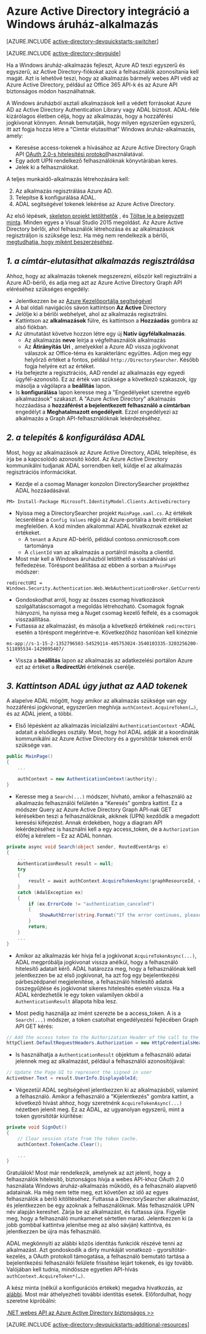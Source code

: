 <properties
    pageTitle="Első lépések Azure AD a Windows áruházból |} Microsoft Azure"
    description="Hogyan hozhat létre egy Windows áruház-alkalmazás, amely a együttműködik a bejelentkezés az Azure Active Directory és Azure Active Directory felhívja API-k használata OAuth védett."
    services="active-directory"
    documentationCenter="windows"
    authors="dstrockis"
    manager="mbaldwin"
    editor=""/>

<tags
    ms.service="active-directory"
    ms.workload="identity"
    ms.tgt_pltfrm="mobile-windows-store"
    ms.devlang="dotnet"
    ms.topic="article"
    ms.date="09/16/2016"
    ms.author="dastrock"/>


# <a name="integrate-azure-ad-with-a-windows-store-app"></a>Azure Active Directory integráció a Windows áruház-alkalmazás

[AZURE.INCLUDE [active-directory-devquickstarts-switcher](../../includes/active-directory-devquickstarts-switcher.md)]

[AZURE.INCLUDE [active-directory-devguide](../../includes/active-directory-devguide.md)]

Ha a Windows áruház-alkalmazás fejleszt, Azure AD teszi egyszerű és egyszerű, az Active Directory-fiókokat azok a felhasználók azonosítania kell magát.  Azt is lehetővé teszi, hogy az alkalmazás bármely webes API védi az Azure Active Directory, például az Office 365 API-k és az Azure API biztonságos módon használhatnak.

A Windows áruházból asztali alkalmazások kell a védett forrásokat Azure AD az Active Directory Authentication Library vagy ADAL biztosít.  ADAL-féle kizárólagos életben célja, hogy az alkalmazás, hogy a hozzáférési jogkivonat könnyen.  Annak bemutatják, hogy milyen egyszerűen egyszerű, itt azt fogja hozza létre a "Címtár elutasíthat" Windows áruház-alkalmazás, amely:

-   Keresése access-tokenek a hívásához az Azure Active Directory Graph API [OAuth 2.0-s hitelesítési protokoll](https://msdn.microsoft.com/library/azure/dn645545.aspx)használatával.
-   Egy adott UPN rendelkező felhasználóknak könyvtárában keres.
-   Jelek ki a felhasználókat.

A teljes munkaidő-alkalmazás létrehozására kell:

2. Az alkalmazás regisztrálása Azure AD.
3. Telepítse & konfigurálása ADAL.
5. ADAL segítségével tokenek lekérése az Azure Active Directory.

Az első lépések, [skeleton projekt letölthetők](https://github.com/AzureADQuickStarts/NativeClient-WindowsStore/archive/skeleton.zip) , és [Töltse le a bejegyzett minta](https://github.com/AzureADQuickStarts/NativeClient-WindowsStore/archive/complete.zip).  Minden egyes a Visual Studio 2015 megoldást.  Az Azure Active Directory bérlői, ahol felhasználók létrehozása és az alkalmazások regisztráljon is szüksége lesz.  Ha még nem rendelkezik a bérlői, [megtudhatja, hogy miként beszerzéséhez](active-directory-howto-tenant.md).

## <a name="1-register-the-directory-searcher-application"></a>*1. a címtár-elutasíthat alkalmazás regisztrálása*
Ahhoz, hogy az alkalmazás tokenek megszerezni, először kell regisztrálni a Azure AD-bérlő, és adja meg azt az Azure Active Directory Graph API eléréséhez szükséges engedély:

-   Jelentkezzen be az [Azure Kezelőportálja segítségével](https://manage.windowsazure.com)
-   A bal oldali navigációs sávon kattintson **Az Active** Directory
-   Jelölje ki a bérlői webhelyet, ahol az alkalmazás regisztrálni.
-   Kattintson az **alkalmazások** fülre, és kattintson a **Hozzáadás** gombra az alsó fiókban.
-   Az útmutatást követve hozzon létre egy új **Natív ügyfélalkalmazás**.
    -   Az alkalmazás **neve** leírja a végfelhasználók alkalmazás
    -   Az **Átirányítás Uri** , amelyekkel a Azure AD vissza jogkivonat válaszok az Office-téma és karakterlánc együttes.  Adjon meg egy helyőrző értéket a fontos, például `http://DirectorySearcher`.  Később fogja helyére ezt az értéket.
-   Ha befejezte a regisztrációs, AAD rendel az alkalmazás egy egyedi ügyfél-azonosító.  Ez az érték van szüksége a következő szakaszok, így másolja a vágólapra a **beállítás** lapon.
- Is **konfigurálása** lapon keresse meg a "Engedélyeket szeretne egyéb alkalmazások" szakaszt.  A "Azure Active Directory" alkalmazás hozzáadása a **hozzáférést a bejelentkezett felhasználó a címtárban** engedélyt a **Meghatalmazott engedélyeit**.  Ezzel engedélyezi az alkalmazás a Graph API-felhasználóknak lekérdezéséhez.

## <a name="2-install--configure-adal"></a>*2. a telepítés & konfigurálása ADAL*
Most, hogy az alkalmazások az Azure Active Directory, ADAL telepítése, és írja be a kapcsolódó azonosító kódot.  Az Azure Active Directory kommunikálni tudjanak ADAL sorrendben kell, küldje el az alkalmazás regisztrációs információkat.
-   Kezdje el a csomag Manager konzolon DirectorySearcher projekthez ADAL hozzáadásával.

```
PM> Install-Package Microsoft.IdentityModel.Clients.ActiveDirectory
```

-   Nyissa meg a DirectorySearcher projekt `MainPage.xaml.cs`.  Az értékek lecserélése a `Config Values` régió az Azure-portálra a bevitt értékeket megfelelően.  A kód minden alkalommal ADAL hivatkoznak ezeket az értékeket.
    -   A `tenant` a Azure AD-bérlő, például contoso.onmicrosoft.com tartománya
    -   A `clientId` van az alkalmazás a portálról másolta a clientId.
-   Most már kell a Windows áruházból letölthető a visszahívási uri felfedezése.  Töréspont beállítása az ebben a sorban a `MainPage` módszer:

```
redirectURI = Windows.Security.Authentication.Web.WebAuthenticationBroker.GetCurrentApplicationCallbackUri();
```
- Gondoskodhat arról, hogy az összes csomag hivatkozások szolgáltatáscsomagot a megoldás létrehozható.  Csomagok fognak hiányozni, ha nyissa meg a Nuget csomag kezelő felfelé, és a csomagok visszaállítása.
- Futtassa az alkalmazást, és másolja a következő értékének `redirectUri` esetén a töréspont megérintve-e.  Következőhöz hasonlóan kell kinéznie

```
ms-app://s-1-15-2-1352796503-54529114-405753024-3540103335-3203256200-511895534-1429095407/
```

- Vissza a **beállítás** lapon az alkalmazás az adatkezelési portálon Azure ezt az értéket a **RedirectUri** értékének cserélje.  

## <a name="3--use-adal-to-get-tokens-from-aad"></a>*3. Kattintson ADAL úgy juthat az AAD tokenek*
A alapelve ADAL mögött, hogy amikor az alkalmazás szüksége van egy hozzáférési jogkivonat, egyszerűen meghívja `authContext.AcquireToken(…)`, és az ADAL jelent, a többi.  

-   Első lépésként az alkalmazás inicializálni `AuthenticationContext` -ADAL adatait a elsődleges osztály.  Most, hogy hol ADAL adják át a koordináták kommunikálni az Azure Active Directory és a gyorsítótár tokenek erről szüksége van.

```C#
public MainPage()
{
    ...

    authContext = new AuthenticationContext(authority);
}
```

- Keresse meg a `Search(...)` módszer, hívható, amikor a felhasználó az alkalmazás felhasználói felületén a "Keresés" gombra kattint.  Ez a módszer Query az Azure Active Directory Graph API-nak GET kérésekben teszi a felhasználóknak, akiknek (UPN) kezdődik a megadott keresési kifejezést.  Annak érdekében, hogy a diagram API lekérdezéséhez is használni kell a egy access_token, de a `Authorization` élőfej a kérelem – Ez az ADAL honnan.

```C#
private async void Search(object sender, RoutedEventArgs e)
{
    ...
    AuthenticationResult result = null;
    try
    {
        result = await authContext.AcquireTokenAsync(graphResourceId, clientId, redirectURI, new PlatformParameters(PromptBehavior.Auto, false));
    }
    catch (AdalException ex)
    {
        if (ex.ErrorCode != "authentication_canceled")
        {
            ShowAuthError(string.Format("If the error continues, please contact your administrator.\n\nError: {0}\n\nError Description:\n\n{1}", ex.ErrorCode, ex.Message));
        }
        return;
    }
    ...
}
```
- Amikor az alkalmazás kér hívja fel a jogkivonat `AcquireTokenAsync(...)`, ADAL megpróbálja jogkivonat vissza anélkül, hogy a felhasználó hitelesítő adatait kérő.  ADAL határozza meg, hogy a felhasználónak kell jelentkezzen be az első jogkivonat, ha azt fog egy bejelentkezési párbeszédpanel megjelenítése, a felhasználó hitelesítő adatok összegyűjtése és jogkivonat sikeres hitelesítés esetén vissza.  Ha a ADAL kérdezhetők le egy token valamilyen okból a `AuthenticationResult` állapota hiba lesz.

- Most pedig használja az imént szerezte be a access_token.  A is a `Search(...)` módszer, a token csatolhat engedélyezési fejlécében Graph API GET kérés:

```C#
// Add the access token to the Authorization Header of the call to the Graph API, and call the Graph API.
httpClient.DefaultRequestHeaders.Authorization = new HttpCredentialsHeaderValue("Bearer", result.AccessToken);

```
- Is használhatja a `AuthenticationResult` objektum a felhasználó adatai jelennek meg az alkalmazást, például a felhasználói azonosítójával:

```C#
// Update the Page UI to represent the signed in user
ActiveUser.Text = result.UserInfo.DisplayableId;
```
- Végezetül ADAL segítségével jelentkezzen ki az alkalmazásból, valamint a felhasználó.  Amikor a felhasználó a "Kijelentkezés" gombra kattint, a következő hívást ahhoz, hogy szeretnénk `AcquireTokenAsync(...)` nézetben jelenít meg.  Ez az ADAL, az ugyanolyan egyszerű, mint a token gyorsítótár kiürítése:

```C#
private void SignOut()
{
    // Clear session state from the token cache.
    authContext.TokenCache.Clear();

    ...
}
```

Gratulálok! Most már rendelkezik, amelynek az azt jelenti, hogy a felhasználók hitelesítő, biztonságos hívja a webes API-khoz OAuth 2.0 használata Windows áruház-alkalmazás működő, és a felhasználó alapvető adatainak.  Ha még nem tette meg, ezt követően az idő az egyes felhasználók a bérlő kitöltéséhez.  Futtassa a DirectorySearcher alkalmazást, és jelentkezzen be egy azoknak a felhasználóknak.  Más felhasználók UPN név alapján kereshet.  Zárja be az alkalmazást, és futtassa újra.  Figyelje meg, hogy a felhasználó munkamenet sértetlen marad.  Jelentkezzen ki (a jobb gombbal kattintva jelenítse meg az alsó sávján) kattintva, és jelentkezzen be újra más felhasználó.

ADAL megkönnyíti az alábbi közös identitás funkciók részévé tenni az alkalmazást.  Azt gondoskodik a dirty munkáját vonatkozó - gyorsítótár-kezelés, a OAuth protokoll támogatása, a felhasználó bemutató tartása a bejelentkezési felhasználói felülete frissítése lejárt tokenek, és így tovább.  Valójában kell tudnia, mindössze egyetlen API-hívás `authContext.AcquireToken*(…)`.

A kész minta (nélkül a konfigurációs értékek) megadva hivatkozás, az [alábbi](https://github.com/AzureADQuickStarts/NativeClient-WindowsStore/archive/complete.zip).  Most már áthelyezheti további identitás esetek.  Előfordulhat, hogy szeretne kipróbálni:

[.NET webes API az Azure Active Directory biztonságos >>](active-directory-devquickstarts-webapi-dotnet.md)

[AZURE.INCLUDE [active-directory-devquickstarts-additional-resources](../../includes/active-directory-devquickstarts-additional-resources.md)]
